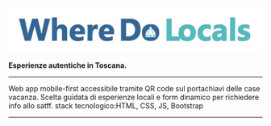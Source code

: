 ![Where Do Locals](root/assets/img/original/logo-wdl.png)

**Esperienze autentiche in Toscana.**  

---

Web app mobile-first accessibile tramite QR code sul portachiavi delle case vacanza.
Scelta guidata di esperienze locali e form dinamico per richiedere info allo satff.
stack tecnologico:HTML, CSS, JS, Bootstrap


---
